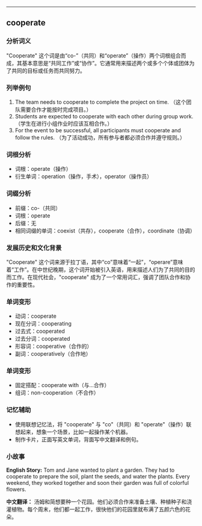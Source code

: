 
---------------
## cooperate
### 分析词义
"Cooperate" 这个词是由“co-”（共同）和“operate”（操作）两个词根组合而成，其基本意思是“共同工作”或“协作”。它通常用来描述两个或多个个体或团体为了共同的目标或任务而共同努力。

### 列举例句
1. The team needs to cooperate to complete the project on time. （这个团队需要合作才能按时完成项目。）
2. Students are expected to cooperate with each other during group work. （学生在进行小组作业时应该互相合作。）
3. For the event to be successful, all participants must cooperate and follow the rules. （为了活动成功，所有参与者都必须合作并遵守规则。）

### 词根分析
- 词根：operate（操作）
- 衍生单词：operation（操作，手术），operator（操作员）

### 词缀分析
- 前缀：co-（共同）
- 词根：operate
- 后缀：无
- 相同词缀的单词：coexist（共存），cooperate（合作），coordinate（协调）

### 发展历史和文化背景
"Cooperate" 这个词来源于拉丁语，其中“co”意味着“一起”，“operare”意味着“工作”。在中世纪晚期，这个词开始被引入英语，用来描述人们为了共同的目的而工作。在现代社会，"cooperate" 成为了一个常用词汇，强调了团队合作和协作的重要性。

### 单词变形
- 动词：cooperate
- 现在分词：cooperating
- 过去式：cooperated
- 过去分词：cooperated
- 形容词：cooperative（合作的）
- 副词：cooperatively（合作地）

### 单词变形
- 固定搭配：cooperate with（与...合作）
- 组词：non-cooperation（不合作）

### 记忆辅助
- 使用联想记忆法，将 "cooperate" 与 "co"（共同）和 "operate"（操作）联想起来，想象一个场景，比如一起操作某个机器。
- 制作卡片，正面写英文单词，背面写中文翻译和例句。

### 小故事
**English Story:**
Tom and Jane wanted to plant a garden. They had to cooperate to prepare the soil, plant the seeds, and water the plants. Every weekend, they worked together and soon their garden was full of colorful flowers.

**中文翻译：**
汤姆和简想要种一个花园。他们必须合作来准备土壤、种植种子和浇灌植物。每个周末，他们都一起工作，很快他们的花园里就布满了五颜六色的花朵。

